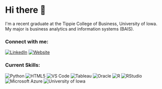 # Hi there 👋

I'm a recent graduate at the Tippie College of Business, University of Iowa. My major is business analytics and information systems (BAIS).

### Connect with me:

[![LinkedIn][linkedin-badge]][linkedin-url]
[![Website][website-badge]][website-url]

### Current Skills:

![Python](https://img.shields.io/badge/Python-3776AB?style=flat&logo=python&logoColor=white)
![HTML5](https://img.shields.io/badge/HTML5-E34F26?style=flat&logo=html5&logoColor=white)
![VS Code](https://img.shields.io/badge/VSCode-0078D4?style=flat&logo=visual%20studio%20code&logoColor=white)
![Tableau](https://img.shields.io/badge/Tableau-E97627?style=flat&logo=tableau&logoColor=white)
![Oracle](https://img.shields.io/badge/Oracle-F80000?style=flat&logo=Oracle&logoColor=white)
![R](https://img.shields.io/badge/R-276DC3?style=flat&logo=r&logoColor=white)
![RStudio](https://img.shields.io/badge/RStudio-75AADB?style=flat&logo=rstudio&logoColor=white)
![Microsoft Azure](https://img.shields.io/badge/Microsoft_Azure-0089D6?style=flat&logo=microsoftazure&logoColor=white)
![University of Iowa](https://img.shields.io/static/v1?message=Hawks!!&labelColor=000000&color=FFCD00&label=Go&style=flat)


<!-- Links to your social media accounts -->

[linkedin-badge]: https://img.shields.io/badge/LinkedIn-0077B5?style=flat&logo=linkedin&logoColor=white
[linkedin-url]: https://www.linkedin.com/in/mike-olsen-b7b7821ba/
[website-badge]: https://img.shields.io/badge/Website-1F425F?style=flat
[website-url]: https://www.michaelolsen.me/
